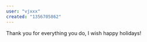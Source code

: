 ```yaml
---
user: "vjxxx"
created: "1356705862"
---
```


Thank you for everything you do, I wish happy holidays!
